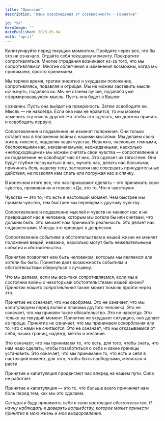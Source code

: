 ```yaml
---
title: "Принятие"
description: "Язык освобождения от созависимости - Принятие"

id: "94"
heroImage: ""
datePublished: 2023-05-04
moth: "april"
---
```


Капитулируйте перед текущим моментом. Пройдите через все, что бы это ни
означало. Отдайте себя текущему моменту. Прекратите сопротивляться. Многие
страдания возникают из-за того, что мы сопротивляемся. Многие облегчения и
изменения возможны, когда мы принимаем, просто принимаем.

Мы теряем время, тратим энергию и ухудшаем положение, сопротивляясь, подавляя
и отрицая. Мы не можем заставить мысли исчезнуть, подавляя их. Мы не станем
лучше, подавляя уже сформировавшуюся мысль. Пусть она будет в Вашем

сознании. Пусть она выйдет на поверхность. Затем освободите ее. Мысль — не
навсегда. Если она нам не нравится, то мы можем заменить эту мысль другой. Но
чтобы это сделать, мы должны принять и освободить первую.

Сопротивление и подавление не изменят положения. Они только оставят нас в
положении войны с нашими мыслями. Мы делаем свою жизнь тяжелее, подавляя наши
чувства. Неважно, насколько темными, беспокоящими нас, неизвиняемыми,
неожиданными, насколько «неподходящими» мы можем считать свои чувства —
сопротивление и их подавление не освободят нас от них. Это сделает их
тягостнее. Они будут глубже погружаться в нас, мучить нас, делать нас
больными, причинять боль нашему телу, заставляя нас совершать принудительные
действия, не позволяя нам спать или погружая нас в спячку.

В конечном итоге все, что нас призывают сделать – это принимать свои чувства,
проживая их и говоря: «Да, это то, Что я чувствую».

Чувства — это то, что есть в настоящий момент. Чем быстрее мы примем чувство,
тем быстрее мы перейдем к другому чувству.

Сопротивление и подавление мыслей и чувств не меняют нас и не превращают нас в
человека, которым мы хотели бы или считаем, что должны быть. Это мешает нам
принимать реальность. Это делает нас подавленными. Иногда это приводит к
депрессии.

Сопротивление событиям и обстоятельствам в нашей жизни не меняет положение
вещей, неважно, насколько могут быть нежелательными события и обстоятельства.

Принятие позволяет нам быть человеком, которым мы являемся или хотели бы быть.
Принятие дает возможность событиям и обстоятельствам обернуться к лучшему.

Что мы делаем, если мы все-таки сопротивляемся, если мы в состоянии войны с
некоторыми обстоятельствами нашей жизни? _Принятие_ _нашего_ _сопротивления_
также может помочь пройти через это.

Принятие не означает, что мы одобряем. Это не означает, что мы капитулируем
перед волей и планами другого человека. Это не означает, что мы приняли такое
обязательство. Это не навсегда. Это только на текущий момент. Принятие не
ухудшает ситуацию, оно делает ее проще. Принятие не означает, что мы принимаем
оскорбления или то, что с нами не считаются. Это не означает, что мы
отказываемся от себя, наших границ, надежд, мечты и желаний.

Это означает, что мы принимаем то, что есть, для того, чтобы знать, что нам
надо сделать, чтобы позаботиться о себе и какие границы установить. Это
означает, что мы принимаем то, что есть и себя в настоящий момент, для того,
чтобы быть свободными, меняться и расти.

Принятие и капитуляция продвигают нас вперед на нашем пути. Сила не работает.

Принятие и капитуляция — это то, что больше всего причиняет нам боль перед
тем, как мы это сделаем.

_Сегодня_ _я_ _буду_ _принимать_ _себя_ _и_ _свои_ _настоящие_
_обстоятельства._ _Я_ _начну_ _наблюдать_ _и_ _доверять_ _волшебству,_
_которое_ _может_ _принести_ _принятие_ _в_ _мою_ _жизнь_ _и_ _мое_
_выздоровление._
